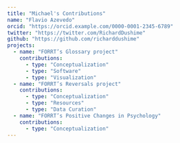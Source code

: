 ```yaml
---
title: "Michael's Contributions"
name: "Flavio Azevedo"
orcid: "https://orcid.example.com/0000-0001-2345-6789"
twitter: "https://twitter.com/RichardDushime"
github: "https://github.com/richarddushime"
projects:
  - name: "FORRT’s Glossary project"
    contributions:
      - type: "Conceptualization"
      - type: "Software"
      - type: "Visualization"
  - name: "FORRT’s Reversals project"
    contributions:
      - type: "Conceptualization"
      - type: "Resources"
      - type: "Data Curation"
  - name: "FORRT’s Positive Changes in Psychology"
    contributions:
      - type: "Conceptualization"
---
```



